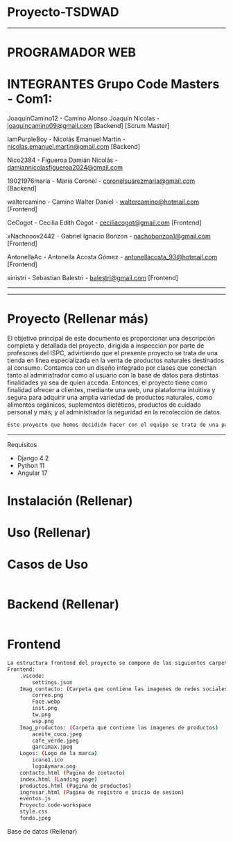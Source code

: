 # Proyecto-TSDWAD

---------

# PROGRAMADOR WEB

# INTEGRANTES Grupo Code Masters - Com1:

JoaquinCamino12 - Camino Alonso Joaquin Nicolas - joaquincamino09@gmail.com [Backend] [Scrum Master]

IamPurpleBoy - Nicolás Emanuel Martin - nicolas.emanuel.martin@gmail.com [Backend]

Nico2384 - Figueroa Damián Nicolás - damiannicolasfigueroa2024@gmail.com 

19021976maria - María Coronel - coronelsuarezmaria@gmail.com [Backend]

waltercamino - Camino Walter Daniel - waltercamino@hotmail.com [Frontend]

CeCogot - Cecilia Edith Cogot - ceciliacogot@gmail.com [Frontend]

xNachooox2442 - Gabriel Ignacio Bonzon - nachobonzon1@gmail.com [Frontend]

AntonellaAc - Antonella Acosta Gómez - antonellacosta_93@hotmail.com [Frontend]

sinistri - Sebastian Balestri - balestri@gmail.com [Frontend]

-----
-----

# Proyecto (Rellenar más)

El objetivo principal de este documento es proporcionar una descripción completa y detallada del proyecto, dirigida a inspección por parte de profesores del ISPC, advirtiendo que el presente proyecto se trata de una tienda en línea especializada en la venta de productos naturales destinados al consumo. Contamos con un diseño integrado por clases que conectan tanto al administrador como al usuario con la base de datos para distintas finalidades ya sea de quien acceda. Entonces, el proyecto tiene como finalidad ofrecer a clientes, mediante una web, una plataforma intuitiva y segura para adquirir una amplia variedad de productos naturales, como alimentos orgánicos, suplementos dietéticos, productos de cuidado personal y más; y al administrador la seguridad en la recolección de datos.
```bash
Este proyecto que hemos decidido hacer con el equipo se trata de una pagina web, la cual es una tienda virtual de la dietetica llamada Aymara. Este proyecto ha sido realizado con Python y Django en la parte backend, y Html, Css, Bootstrap, Javascript y Angular en la parte del frontend.
```
-----
Requisitos

* Django 4.2
* Python 11
* Angular 17

# Instalación (Rellenar)

# Uso (Rellenar)

# Casos de Uso
```bash


```

# Backend (Rellenar)
```bash

```

# Frontend
```bash
La estructura frontend del proyecto se compone de las siguientes carpetas y archivos:
Frontend:
    .vscode: 
        settings.json
    Imag_contacto: (Carpeta que contiene las imagenes de redes sociales y de contacto)
        correo.png
        Face.webp
        inst.png
        tw.png
        wsp.png
    Imag_productos: (Carpeta que contiene las imagenes de productos)
        aceite_coco.jpeg
        cafe_verde.jpeg
        garcimax.jpeg
    Logos: (Logo de la marca)
        icono1.ico
        logoAymara.png
    contacto.html (Pagina de contacto)
    index.html (Landing page)
    productos.html (Pagina de productos)
    ingresar.html (Pagina de registro e inicio de sesion)
    eventos.js
    Proyecto.code-workspace
    style.css
    fondo.jpeg
```

Base de datos (Rellenar)

```bash

```




